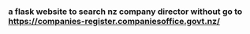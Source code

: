 ### a flask website to search nz company director without go to https://companies-register.companiesoffice.govt.nz/